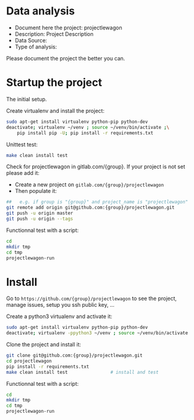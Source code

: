 # Data analysis
- Document here the project: projectlewagon
- Description: Project Description
- Data Source:
- Type of analysis:

Please document the project the better you can.

# Startup the project

The initial setup.

Create virtualenv and install the project:
```bash
sudo apt-get install virtualenv python-pip python-dev
deactivate; virtualenv ~/venv ; source ~/venv/bin/activate ;\
    pip install pip -U; pip install -r requirements.txt
```

Unittest test:
```bash
make clean install test
```

Check for projectlewagon in gitlab.com/{group}.
If your project is not set please add it:

- Create a new project on `gitlab.com/{group}/projectlewagon`
- Then populate it:

```bash
##   e.g. if group is "{group}" and project_name is "projectlewagon"
git remote add origin git@github.com:{group}/projectlewagon.git
git push -u origin master
git push -u origin --tags
```

Functionnal test with a script:

```bash
cd
mkdir tmp
cd tmp
projectlewagon-run
```

# Install

Go to `https://github.com/{group}/projectlewagon` to see the project, manage issues,
setup you ssh public key, ...

Create a python3 virtualenv and activate it:

```bash
sudo apt-get install virtualenv python-pip python-dev
deactivate; virtualenv -ppython3 ~/venv ; source ~/venv/bin/activate
```

Clone the project and install it:

```bash
git clone git@github.com:{group}/projectlewagon.git
cd projectlewagon
pip install -r requirements.txt
make clean install test                # install and test
```
Functionnal test with a script:

```bash
cd
mkdir tmp
cd tmp
projectlewagon-run
```

